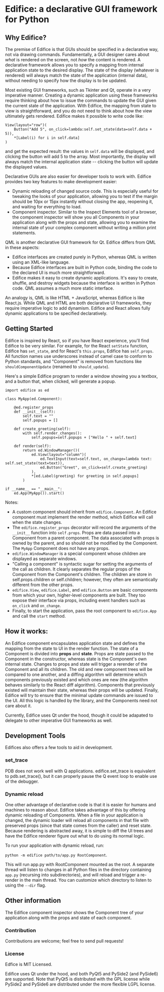 # Edifice: a declarative GUI framework for Python
## Why Edifice?
The premise of Edifice is that GUIs should be specified in a declarative way, not via drawing commands.
Fundamentally, a GUI designer cares about *what* is rendered on the screen,
not *how* the content is rendered.
A declarative framework allows you to specify a mapping from internal application state to the desired
display. The state of the display (whatever is rendered) will always match the state of the application
(internal data), without needing to specify how the display is to be updated.

Most existing GUI frameworks, such as Tkinter and Qt, operate in a very imperative manner.
Creating a dynamic application using these frameworks require thinking about how to issue the commands
to update the GUI given the current state of the application.
With Edifice, the mapping from state to view is straightforward, and you do not need to think about
how the view ultimately gets rendered.
Edifice makes it possible to write code like:
```
View(layout="row")(
    Button("Add 5", on_click=lambda:self.set_state(data=self.data + 5)),
    *[Label(i) for i in self.data]
)
```
and get the expected result: the values in `self.data` will be displayed, and clicking the button will
add 5 to the array. Most importantly, the display will always match the internal application state --
clicking the button will update the displayed values.

Declarative GUIs are also easier for developer tools to work with. Edifice provides two key features to make development easier:
- Dynamic reloading of changed source code. This is especially useful for tweaking the looks of your application, allowing you
  to test if the margin should be 10px or 15px instantly without closing the app, reopening it, and waiting for everything to load.
- Component inspector. Similar to the Inspect Elements tool of a browser, the component inspector will show you all Components
  in your application along with the props and state, allowing you to examine the internal state of your complex component
  without writing a million print statements.

QML is another declarative GUI framework for Qt. Edifice differs from QML in these aspects:
- Edifice interfaces are created purely in Python, whereas QML is written using an XML-like language.
- Because Edifice interfaces are built in Python code, binding the code to the declared UI is much more
straightforward.
- Edifice makes it easy to create dynamic applications. It's easy to create, shuffle, and destroy widgets
because the interface is written in Python code. QML assumes a much more static interface.

An analogy is, QML is like HTML + JavaScript, whereas Edifice is like React.js.
While QML and HTML are both declarative UI frameworks,
they require imperative logic to add dynamism.
Edifice and React allows fully dynamic applications to be specified declaratively.

## Getting Started

Edifice is inspired by React, so if you have React experience, you'll find Edifice to be very similar.
For example, for the React `setState` function, Edifice has `set_state`, and for React's `this.props`,
Edifice has `self.props`.
All function names use underscores instead of camel case to conform to Python standards,
and "Component" is removed from functions like `shouldComponentUpdate` (renamed to `should_update`).

Here's a simple Edifice program to render a window showing you a textbox, and a button that, when clicked, will generate a popup.
```
import edifice as ed

class MyApp(ed.Component):

    @ed.register_props
    def __init__(self):
        self.text = ""
        self.popups = []
        
    def create_greeting(self):
        with self.render_changes():
            self.popups=self.popups + ["Hello " + self.text]
        
    def render(self):
        return ed.WindowManager()(
            ed.View(layout="column")(
                ed.TextInput(text=self.text, on_change=lambda text: self.set_state(text=text)),
                ed.Button("Greet", on_click=self.create_greeting)
            ),
            *[ed.Label(greeting) for greeting in self.popups]
        )

if __name__ == "__main__":
    ed.App(MyApp()).start()
```

Notes:
- A custom component should inherit from `edifice.Component`. An Edifice component must implement the render method, which Edifice will call when the state changes.
- The `edifice.register_props` decorator will record the arguments of the `__init__` function into `self.props`. Props are data passed into a Component from a parent
component. The data associated with props is owned by the parent, and so should not be modified by the Component. The `MyApp` Component does not have any props.
- `edifice.WindowManager` is a special component whose children are displayed as separate windows.
- "Calling a component" is syntactic sugar for setting the arguments of the call as children. It clearly separates the regular props of the Component from the Component's children. The children are store in self.props.children or self.children; however, they often are semantically different from the other props.
- `edifice.View`, `edifice.Label`, and `edifice.Button` are basic components from which your own, higher-level components are built. They too expose their interface via props, including event handlers such as `on_click` and `on_change`.
- Finally, to start the application, pass the root component to `edifice.App` and call the `start` method.

## How it works:
An Edifice component encapsulates application state and defines the mapping from the state to UI in the render function.
The state of a Component is divided into **props** and **state**.
Props are state passed to the Component in the constructor,
whereas state is the Component's own internal state.
Changes to props and state will trigger a rerender of the Component and all its children.
The old and new component trees will be compared to one another,
and a diffing algorithm will determine which components previously existed and which ones are new
(the algorithm behaves similarly to the React diff algorithm).
Components that previously existed will maintain their state, whereas their props will be updated.
Finally, Edifice will try to ensure that the minimal update commands are issued to the UI.
All this logic is handled by the library, and the Components need not care about it.

Currently, Edifice uses Qt under the hood, though it could be adapated to delegate to other imperative GUI frameworks as well.

## Development Tools

Edifices also offers a few tools to aid in development.

### set_trace
PDB does not work well with Q applications. edifice.set_trace is equivalent to pdb.set_trace(), but it can properly pause the Q event loop
to enable use of the debugger.

### Dynamic reload
One other advantage of declarative code is that it is easier for humans and machines to reason about.
Edifice takes advantage of this by offering dynamic reloading of Components.
When a file in your application is changed, the dynamic loader will reload all components in that file
with preserved props (since that state comes from the caller) and reset state.
Because rendering is abstracted away, it is simple to diff the UI trees and have the Edifice renderer figure out
what to do using its normal logic.

To run your application with dynamic reload, run:

`python -m edifice path/to/app.py RootComponent`.

This will run app.py with RootComponent mounted as the root.
A separate thread will listen to changes in all Python files in the directory containing `app.py` (recursing into subdirectories),
and will reload and trigger a re-render in the main thread.
You can customize which directory to listen to using the `--dir` flag.


## Other information
The Edifice component inspector shows the Component tree of your application along with the props and state of each component.

### Contribution

Contributions are welcome; feel free to send pull requests!

### License
Edfice is MIT Licensed.

Edifice uses Qt under the hood, and both PyQt5 and PySide2 (and PySide6) are supported. Note that PyQt5 is distributed with the GPL license while PySide2 and PySide6 are distributed
under the more flexible LGPL license.
